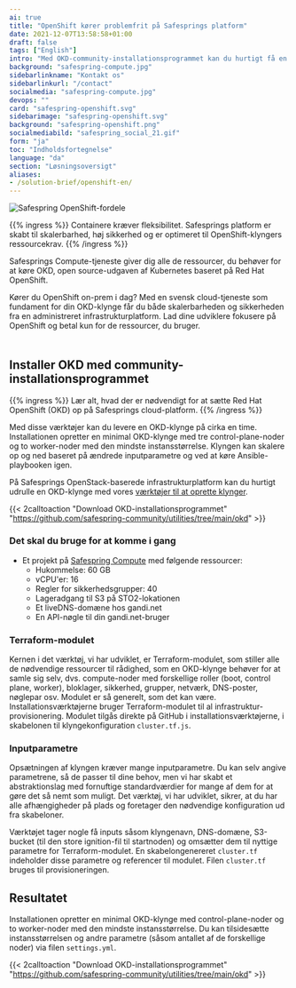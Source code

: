 ```yaml
---
ai: true
title: "OpenShift kører problemfrit på Safesprings platform"
date: 2021-12-07T13:58:58+01:00
draft: false
tags: ["English"]
intro: "Med OKD-community-installationsprogrammet kan du hurtigt få en OpenShift-klynge op at køre."
background: "safespring-compute.jpg"
sidebarlinkname: "Kontakt os"
sidebarlinkurl: "/contact"
socialmedia: "safespring-compute.jpg"
devops: ""
card: "safespring-openshift.svg"
sidebarimage: "safespring-openshift.svg"
background: "safespring-openshift.png"
socialmediabild: "safespring_social_21.gif"
form: "ja"
toc: "Indholdsfortegnelse"
language: "da"
section: "Løsningsoversigt"
aliases:
- /solution-brief/openshift-en/
---
```

![Safespring OpenShift-fordele](/img/safespring_key-points-openshift-3.svg)

{{% ingress %}}
Containere kræver fleksibilitet. Safesprings platform er skabt til skalerbarhed, høj sikkerhed og er optimeret til OpenShift-klyngers ressourcekrav.
{{% /ingress %}}

Safesprings Compute-tjeneste giver dig alle de ressourcer, du behøver for at køre OKD, open source-udgaven af Kubernetes baseret på Red Hat OpenShift.

Kører du OpenShift on-prem i dag? Med en svensk cloud-tjeneste som fundament for din OKD-klynge får du både skalerbarheden og sikkerheden fra en administreret infrastrukturplatform. Lad dine udviklere fokusere på OpenShift og betal kun for de ressourcer, du bruger.

<div style="margin-bottom:50px;"></div>

<script data-theme="solarized-dark" id="asciicast-J98pWS97p1zAHM8L1VFmB7Bre" src="https://asciinema.org/a/J98pWS97p1zAHM8L1VFmB7Bre.js" data-autoplay="true" data-loop="true" data-speed="2" async></script>

## Installer OKD med community-installationsprogrammet

{{% ingress %}}
Lær alt, hvad der er nødvendigt for at sætte Red Hat OpenShift (OKD) op på Safesprings cloud-platform.
{{% /ingress %}}

Med disse værktøjer kan du levere en OKD-klynge på cirka en time. Installationen opretter en minimal OKD-klynge med tre control-plane-noder og to worker-noder med den mindste instansstørrelse. Klyngen kan skalere op og ned baseret på ændrede inputparametre og ved at køre Ansible-playbooken igen.

På Safesprings OpenStack-baserede infrastrukturplatform kan du hurtigt udrulle en OKD-klynge med vores [værktøjer til at oprette klynger][1].

{{< 2calltoaction "Download OKD-installationsprogrammet" "https://github.com/safespring-community/utilities/tree/main/okd" >}}

### Det skal du bruge for at komme i gang

- Et projekt på [Safespring Compute](/services/compute/) med følgende ressourcer:
  - Hukommelse: 60 GB
  - vCPU'er: 16
  - Regler for sikkerhedsgrupper: 40
  - Lageradgang til S3 på STO2-lokationen
  - Et liveDNS-domæne hos gandi.net
  - En API-nøgle til din gandi.net-bruger

### Terraform-modulet

Kernen i det værktøj, vi har udviklet, er Terraform-modulet, som stiller alle de nødvendige ressourcer til rådighed, som en OKD-klynge behøver for at samle sig selv, dvs. compute-noder med forskellige roller (boot, control plane, worker), bloklager, sikkerhed, grupper, netværk, DNS-poster, nøglepar osv. Modulet er så generelt, som det kan være. Installationsværktøjerne bruger Terraform-modulet til al infrastruktur-provisionering. Modulet tilgås direkte på GitHub i installationsværktøjerne, i skabelonen til klyngekonfiguration `cluster.tf.js`.

### Inputparametre

Opsætningen af klyngen kræver mange inputparametre. Du kan selv angive parametrene, så de passer til dine behov, men vi har skabt et abstraktionslag med fornuftige standardværdier for mange af dem for at gøre det så nemt som muligt. Det værktøj, vi har udviklet, sikrer, at du har alle afhængigheder på plads og foretager den nødvendige konfiguration ud fra skabeloner.

Værktøjet tager nogle få inputs såsom klyngenavn, DNS-domæne, S3-bucket (til den store ignition-fil til startnoden) og omsætter dem til nyttige parametre for Terraform-modulet. En skabelongenereret `cluster.tf` indeholder disse parametre og referencer til modulet. Filen `cluster.tf` bruges til provisioneringen.

## Resultatet

Installationen opretter en minimal OKD-klynge med control-plane-noder og to worker-noder med den mindste instansstørrelse. Du kan tilsidesætte instansstørrelsen og andre parametre (såsom antallet af de forskellige noder) via filen `settings.yml`.

{{< 2calltoaction "Download OKD-installationsprogrammet" "https://github.com/safespring-community/utilities/tree/main/okd" >}}

[1]: https://github.com/safespring-community/utilities/tree/main/okd